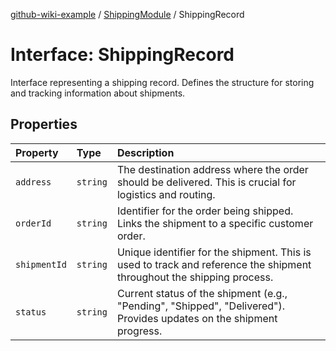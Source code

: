 [github-wiki-example](../wiki/Home) / [ShippingModule](../wiki/ShippingModule) / ShippingRecord

# Interface: ShippingRecord

Interface representing a shipping record.
Defines the structure for storing and tracking information about shipments.

## Properties

| Property | Type | Description |
| :------ | :------ | :------ |
| `address` | `string` | The destination address where the order should be delivered. This is crucial for logistics and routing. |
| `orderId` | `string` | Identifier for the order being shipped. Links the shipment to a specific customer order. |
| `shipmentId` | `string` | Unique identifier for the shipment. This is used to track and reference the shipment throughout the shipping process. |
| `status` | `string` | Current status of the shipment (e.g., "Pending", "Shipped", "Delivered"). Provides updates on the shipment progress. |
